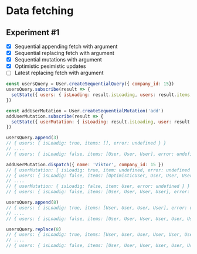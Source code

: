 # Data fetching

## Experiment #1

- [x] Sequential appending fetch with argument
- [x] Sequential replacing fetch with argument
- [x] Sequential mutations with argument
- [x] Optimistic pesimistic updates
- [ ] Latest replacing fetch with argument

```js
const usersQuery = User.createSequentialQuery({ company_id: 15})
usersQuery.subscribe(result => {
  setState({ users: { isLoading: result.isLoading, users: result.items, error: result.error } })
})

const addUserMutation = User.createSequentialMutation('add')
addUserMutation.subscribe(result => {
  setState({ userMutation: { isLoading: result.isLoading, user: result.item, error: result.error } })
})

usersQuery.append(3)
// { users: { isLoadig: true, items: [], error: undefined } } 
// .... 
// { users: { isLoadig: false, items: [User, User, User], error: undefined } }

addUserMutation.dispatch({ name: 'Viktor', company_id: 15 })
// { userMutation: { isLoadig: true, item: undefined, error: undefined } }
// { users: { isLoadig: false, items: [OptimisticUser, User, User, User], error: undefined } }
// ....
// { userMutation: { isLoadig: false, item: User, error: undefined } }
// { users: { isLoadig: false, items: [User, User, User, User], error: undefined } }

usersQuery.append(8)
// { users: { isLoadig: true, items: [User, User, User, User], error: undefined } }
// ....
// { users: { isLoadig: false, items: [User, User, User, User, User, User, User, User], error: undefined } }

usersQuery.replace(8)
// { users: { isLoadig: true, items: [User, User, User, User, User, User, User, User], error: undefined } }
// ....
// { users: { isLoadig: false, items: [User, User, User, User, User, User, User, User], error: undefined } }
```
